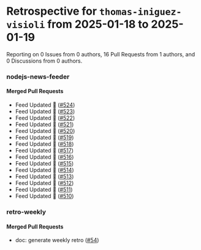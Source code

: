 # Retrospective for `thomas-iniguez-visioli` from 2025-01-18 to 2025-01-19

Reporting on 0 Issues from 0 authors, 16 Pull Requests from 1 authors, and 0 Discussions from 0 authors.


### nodejs-news-feeder

#### Merged Pull Requests

- Feed Updated 🍿 ([#524](https://github.com/thomas-iniguez-visioli/nodejs-news-feeder/pull/524))
- Feed Updated 🍿 ([#523](https://github.com/thomas-iniguez-visioli/nodejs-news-feeder/pull/523))
- Feed Updated 🍿 ([#522](https://github.com/thomas-iniguez-visioli/nodejs-news-feeder/pull/522))
- Feed Updated 🍿 ([#521](https://github.com/thomas-iniguez-visioli/nodejs-news-feeder/pull/521))
- Feed Updated 🍿 ([#520](https://github.com/thomas-iniguez-visioli/nodejs-news-feeder/pull/520))
- Feed Updated 🍿 ([#519](https://github.com/thomas-iniguez-visioli/nodejs-news-feeder/pull/519))
- Feed Updated 🍿 ([#518](https://github.com/thomas-iniguez-visioli/nodejs-news-feeder/pull/518))
- Feed Updated 🍿 ([#517](https://github.com/thomas-iniguez-visioli/nodejs-news-feeder/pull/517))
- Feed Updated 🍿 ([#516](https://github.com/thomas-iniguez-visioli/nodejs-news-feeder/pull/516))
- Feed Updated 🍿 ([#515](https://github.com/thomas-iniguez-visioli/nodejs-news-feeder/pull/515))
- Feed Updated 🍿 ([#514](https://github.com/thomas-iniguez-visioli/nodejs-news-feeder/pull/514))
- Feed Updated 🍿 ([#513](https://github.com/thomas-iniguez-visioli/nodejs-news-feeder/pull/513))
- Feed Updated 🍿 ([#512](https://github.com/thomas-iniguez-visioli/nodejs-news-feeder/pull/512))
- Feed Updated 🍿 ([#511](https://github.com/thomas-iniguez-visioli/nodejs-news-feeder/pull/511))
- Feed Updated 🍿 ([#510](https://github.com/thomas-iniguez-visioli/nodejs-news-feeder/pull/510))

### retro-weekly

#### Merged Pull Requests

- doc: generate weekly retro ([#54](https://github.com/thomas-iniguez-visioli/retro-weekly/pull/54))